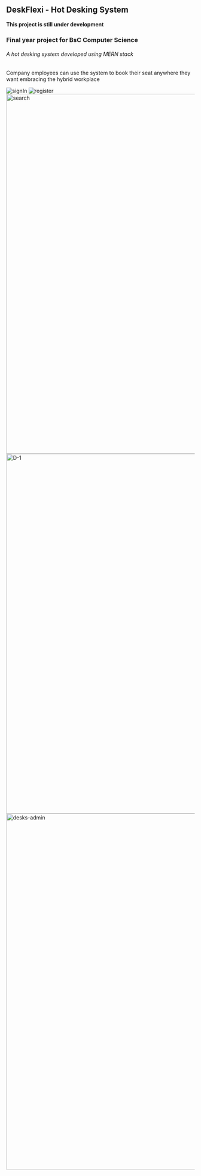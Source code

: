 ## DeskFlexi - Hot Desking System 
**This project is still under development**
### Final year project for BsC Computer Science
###### A hot desking system developed using MERN stack

Company employees can use the system to book their seat anywhere they want embracing the hybrid workplace




![signIn](https://github.com/stelios9t/deskflexi/assets/123545626/c6b4be52-b39d-490c-8651-9160753396e1)
![register](https://github.com/stelios9t/deskflexi/assets/123545626/2c5407b8-63de-4056-91c4-363933a64ea3)
<img width="959" alt="search" src="https://github.com/stelios9t/deskflexi/assets/123545626/2ff50b23-ff41-4af7-8f4f-405fc0b10455">
<img width="959" alt="D-1" src="https://github.com/stelios9t/deskflexi/assets/123545626/802c5186-22ff-47f0-9f39-8a2117f021f2">
<img width="949" alt="desks-admin" src="https://github.com/stelios9t/deskflexi/assets/123545626/2eaaeafb-77b3-4756-bc1c-7f8870a5933b">
